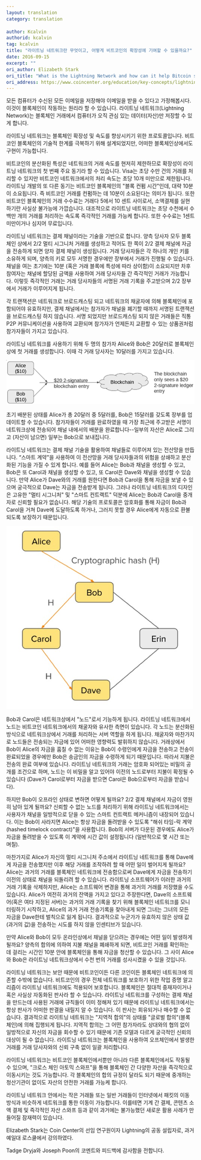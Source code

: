 ```yaml
---
layout: translation
category: translation

author: Kcalvin
authorid: kcalvin
tag: kcalvin
title: "라이트닝 네트워크란 무엇이고, 어떻게 비트코인의 확장성에 기여할 수 있을까요?"
date: 2016-09-15
excerpt: ""
ori_author: Elizabeth Stark
ori_title: "What is the Lightning Network and how can it help Bitcoin scale?"
ori_address: https://www.coincenter.org/education/key-concepts/lightning-network/
---
```


모든 컴퓨터가 수신된 모든 이메일을 저장해야 이메일을 받을 수 있다고 가정해봅시다. 이것이 블록체인이 작동하는 원리라 할 수 있습니다. 라이트닝 네트워크(Lightning Network)는 블록체인 거래에서 컴퓨터가 오직 관심 있는 데이터(자산)만 저장할 수 있게 합니다.

라이트닝 네트워크는 블록체인 확장성 및 속도를 향상시키기 위한 프로토콜입니다. 비트코인 블록체인의 기술적 한계를 극복하기 위해 설계되었지만, 어떠한 블록체인상에서도 구현이 가능합니다.

비트코인의 분산화된 특성은 네트워크의 거래 속도를 현저히 제한하므로 확장성이 라이트닝 네트워크의 첫 번째 주요 동기라 할 수 있습니다. Visa는 초당 수만 건의 거래를 처리할 수 있지만 비트코인 네트워크에서의 처리 속도는 초당 10개 미만으로 제한됩니다. 라이트닝 개발의 또 다른 동기는 비트코인 블록체인의 "블록 컨펌 시간"인데, 대략 10분이 소요됩니다. 즉 비트코인 거래를 컨펌하는 데 10분이 소요된다는 의미가 됩니다. 또한 비트코인 블록체인의 거래 수수료는 거래다 5에서 10 센트 사이로서, 소액결제를 실현하기란 사실상 불가능에 가깝습니다. 대조적으로 라이트닝 네트워크는 초당 수천에서 수백만 개의 거래를 처리하는 속도록 즉각적인 거래를 가능케 합니다. 또한 수수료는 1센트 미만이거나 심지어 무료입니다.

라이트닝 네트워크는 결제 채널이라는 기술을 기반으로 합니다. 양측 당사자 모두 블록체인 상에서 2/2 멀티 시그니처 거래를 생성하고 적어도 한 쪽이 2/2 결제 채널에 자금을 전송하게 되면 양자 결제 채널이 생성됩니다. 거래 당사자들은 각 하나의 개인 키를 소유하게 되며, 양측의 키로 모두 서명한 경우에만 장부에서 거래가 진행될 수 있습니다. 채널을 여는 초기에는 10분 (혹은 거래 블록에 특성에 따라 상이함)이 소요되지만 차후 참여자는 채널에 할당된 금액을 사용하여 거래 당사자들 간 즉각적인 거래가 가능합니다. 이렇듯 즉각적인 거래는 거래 당사자들의 서명된 거래 기록을 주고받으며 2/2 장부에서 거래가 이루어지게 됩니다.

각 트랜잭션은 네트워크로 브로드캐스팅 되고 네트워크의 채굴자에 의해 블록체인에 포함되어야 유효하지만, 결제 채널에서는 참가자가 채널을 폐기할 때까지 서명된 트랜잭션을 브로드캐스팅 하지 않습니다. 서명 되었지만 브로드캐스팅 되지 않은 거래들은 직통 P2P 커뮤니케이션을 사용하여 교환되며 참가자가 언제든지 교환할 수 있는 상품권처럼 참가자들이 가지고 있습니다.

라이트닝 네트워크를 사용하기 위해 두 명의 참가자 Alice와 Bob은 20달러로 블록체인상에 첫 거래를 생성합니다. 이때 각 거래 당사자는 10달러를 가지고 있습니다.

![](/asset/img/post/lightning1.jpg)

초기 배분된 상태를 Alice가 총 20달러 중 5달러를, Bob은 15달러를 갖도록 장부를 업데이트할 수 있습니다. 참가자들이 거래를 완료하였을 때 가장 최근에 주고받은 서명이 네트워크상에 전송되어 채널 내에서의 배분을 완료합니다--일부의 자산은 Alice로 그리고 (자산이 남으면) 일부는 Bob으로 보내집니다.

라이트닝 네트워크는 결제 채널 기술을 활용하여 채널들로 이루어져 있는 전산망을 만듭니다. “스마트 계약"을 사용하여 이 전산망을 거래 당사자들과의 위험을 상쇄하고 분산화된 기능을 가질 수 있게 합니다. 예를 들어 Alice는 Bob과 채널을 생성할 수 있고, Bob은 또 Carol과 채널을 생성할 수 있고, 또 Carol은 Dave와 채널을 생성할 수 있습니다. 만약 Alice가 Dave와의 거래를 원한다면 Bob과 Carol을 통해 자금을 보낼 수 있으며 궁극적으로 Dave는 자금을 전송받게 됩니다. 그러나 라이트닝 네트워크의 디자인은 고유한 "멀티 시그니처" 및 "스마트 컨트랙트" 덕분에 Alice는 Bob과 Carol을 중개자로 신뢰할 필요가 없습니다. 해당 기술의 프로토콜은 암호화를 통해 자금이 Bob과 Carol을 거쳐 Dave에 도달하도록 하거나, 그러지 못할 경우 Alice에게 자동으로 환불되도록 보장하기 때문입니다.

![](/asset/img/post/lightning2.jpg)

Bob과 Carol은 네트워크상에서 "노드"로서 기능하게 됩니다. 라이트닝 네트워크에서 노드는 비트코인 네트워크에서의 채굴자와 유사한 측면이 있습니다. 각 노드는 분산화된 방식으로 네트워크상에서 거래를 처리하는 서버 역할을 하게 됩니다. 채굴자와 마찬가지로 노드들은 전송되는 자금에 있어 어떠한 영향력도 발휘하지 않습니다. 거래상에서 Bob이 Alice의 자금을 훔칠 수 없는 이유는 Bob이 수령인에게 자금을 전송하고 전송이 완료되었을 경우에만 Bob은 송금인의 자금을 수령하게 되기 때문입니다. 따라서 지불은 전송의 완료 여부에 있습니다. 라이트닝 네트워크의 거래는 암호화 되어있는 비밀의 공개를 조건으로 하며, 노드는 이 비밀을 알고 있어야 이전의 노드로부터 지불이 확정될 수 있습니다 (Dave가 Carol로부터 자금을 받으면 Carol은 Bob으로부터 자금을 받습니다).

하지만 Bob이 오프라인 상태로 변하면 어떻게 될까요? 2/2 결제 채널에서 자금이 영원히 남아 있게 될까요? 신뢰할 수 없는 노드를 처리하기 위해 라이트닝 네트워크에서는 사용자가 채널을 일방적으로 닫을 수 있는 스마트 컨트랙트 메커니즘이 내장되어 있습니다. 이는 Bob이 사라지면 Alice는 항상 자금을 돌려받을 수 있도록 "해쉬 타임-락 계약(hashed timelock contract)"을 사용합니다. Bob의 서버가 다운된 경우에도 Alice가 자금을 돌려받을 수 있도록 이 계약에 시간 값이 설정됩니다 (일반적으로 몇 시간 또는 며칠).

마찬가지로 Alice가 자신의 멀티 시그니처 주소에서 라이트닝 네트워크를 통해 Dave에게 자금을 전송했지만 이후 해당 거래를 조작하려 할 때 어떤 일이 벌어지게 될까요? Alice는 과거의 거래를 블록체인 네트워크에 전송함으로써 Dave에게 자금을 전송하기 이전의 상태로 채널을 되돌리려 할 수 있습니다. 라이트닝 소프트웨어가 이러한 과거의 거래 기록을 삭제하지만, Alice는 소프트웨어 변경을 통해 과거의 거래를 저장했을 수도 있습니다. Alice가 여전히 과거의 잔액을 가지고 있다고 주장한다면, Dave의 소프트웨어(혹은 여타 지정된 서버)는 과거의 거래 기록을 찾기 위해 블록체인 네트워크를 모니터링하기 시작하고, Alice의 과거 거래 전송기록을 찾아내게 되면 그녀는 그녀의 모든 자금을 Dave한테 벌칙으로 잃게 됩니다. 결과적으로 누군가가 유효하지 않은 상태 값(과거의 값)을 전송하는 시도를 하지 않을 인센티브가 있습니다.

만약 Alice와 Bob이 모두 온라인상에서 채널을 닫으려는 경우에는 어떤 일이 발생하게 될까요? 양측의 합의에 의하여 지불 채널을 폐쇄하게 되면, 비트코인 거래를 확인하는 데 걸리는 시간인 10분 안에 블록체인을 통해 자금을 청산할 수 있습니다. 그 사이 Alice와 Bob은 라이트닝 네트워크상에서 수천 번의 거래를 성사시켰을 수 있을 것입니다.

라이트닝 네트워크는 보안 때문에 비트코인이든 다른 코인이든 블록체인 네트워크에 의존할 수밖에 없습니다. 비트코인의 경우 전체 네트워크를 보호하기 위한 작업 증명 알고리즘이 라이트닝 네트워크에도 적용되어 보호합니다. 블록체인은 절대적 중재자이거나 혹은 사실상 자동화된 판사라 할 수 있습니다. 라이트닝 네트워크를 구성하는 결제 채널을 만드는데 사용된 거래에 규칙들이 이미 정해져 있기 때문에 라이트닝 네트워크에서는 항상 판사가 어떠한 판결을 내릴지 알 수 있습니다. 이 판사는 회유되거나 매수할 수 없습니다. 결과적으로 라이트닝 네트워크는 "지역적 합의"의 상태를 "글로벌 합의"(블록체인)에 의해 집행되게 됩니다. 지역적 합의는 그 어떤 참가자라도 상대와의 협의 없이 일방적으로 자신의 자금을 회수할 수 있기 때문에 기존 모델과 다르게 궁극적인 신뢰의 대상이 될 수 없습니다. 라이트닝 네트워크는 블록체인을 사용하여 오프체인에서 발생한 거래를 거래 당사자와의 신뢰 구축 없이 일괄 처리합니다.

라이트닝 네트워크는 비트코인 블록체인에서뿐만 아니라 다른 블록체인에서도 작동될 수 있으며, "크로스 체인 아토믹 스와프"을 통해 블록체인 간 다양한 자산을 즉각적으로 이동시키는 것도 가능합니다. 각 블록체인의 합의 규정이 달라도 되기 때문에 중개하는 청산기관이 없이도 자산의 안전한 거래를 가능케 합니다.

라이트닝 네트워크 안에서는 작은 거래들 또는 일반 거래들이 인터넷에서 패킷의 이동 방식과 비슷하게 네트워크를 통한 이동이 가능합니다. 이를테면 기계 간 결제, 콘텐츠 소액 결제 및 즉각적인 자산 스와프 등과 같이 과거에는 불가능했던 새로운 활용 사례가 만들어질 잠재력이 있습니다.

Elizabeth Stark는 Coin Center의 선임 연구원이자 Lightning의 공동 설립자로, 과거 예일대 로스쿨에서 강의하였다.

Tadge Dryja와 Joseph Poon의 코멘트와 피드백에 감사함을 전합니다.